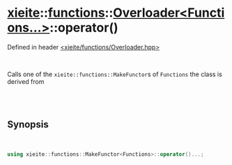 # [xieite](../../xieite.md)::[functions](../../functions.md)::[Overloader<Functions...>](../Overloader.md)::operator()
Defined in header [<xieite/functions/Overloader.hpp>](../../../include/xieite/functions/Overloader.hpp)

<br/>

Calls one of the `xieite::functions::MakeFunctor`s of `Functions` the class is derived from

<br/><br/>

## Synopsis

<br/>

```cpp
using xieite::functions::MakeFunctor<Functions>::operator()...;
```
